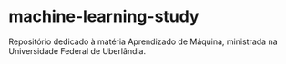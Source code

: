 # machine-learning-study
Repositório dedicado à matéria Aprendizado de Máquina, ministrada na Universidade Federal de Uberlândia.
